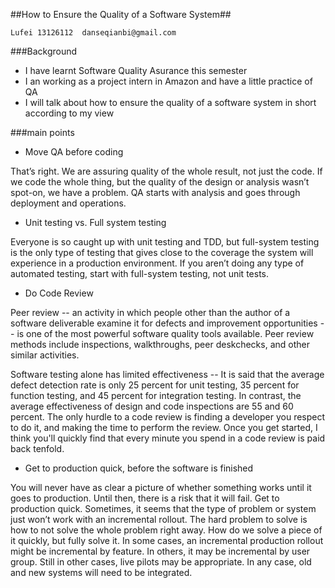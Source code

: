 ##How to Ensure the Quality of a Software System##

    Lufei 13126112  danseqianbi@gmail.com
    
###Background

  - I have learnt Software Quality Asurance this semester
  - I an working as a project intern in Amazon and have a little practice of QA
  - I will talk about how to ensure the quality of a software system in short according to my view
  
###main points

  - Move QA before coding 
  
That’s right.  We are assuring quality of the whole result, not just the code.  If we code the whole thing, but the quality of the design or analysis wasn’t spot-on, we have a problem.  QA starts with analysis and goes through deployment and operations.
 
  - Unit testing vs. Full system testing 
  
Everyone is so caught up with unit testing and TDD, but full-system testing is the only type of testing that gives close to the coverage the system will experience in a production environment.  If you aren’t doing any type of automated testing, start with full-system testing, not unit tests.

  - Do Code Review

Peer review -- an activity in which people other than the author of a software deliverable examine it for defects and improvement opportunities -- is one of the most powerful software quality tools available. Peer review methods include inspections, walkthroughs, peer deskchecks, and other similar activities.

Software testing alone has limited effectiveness -- It is said that the average defect detection rate is only 25 percent for unit testing, 35 percent for function testing, and 45 percent for integration testing. In contrast, the average effectiveness of design and code inspections are 55 and 60 percent. The only hurdle to a code review is finding a developer you respect to do it, and making the time to perform the review. Once you get started, I think you'll quickly find that every minute you spend in a code review is paid back tenfold.

  - Get to production quick, before the software is finished
  
You will never have as clear a picture of whether something works until it goes to production.  Until then, there is a risk that it will fail.  Get to production quick.  Sometimes, it seems that the type of problem or system just won’t work with an incremental rollout.  The hard problem to solve is how to not solve the whole problem right away.  How do we solve a piece of it quickly, but fully solve it.  In some cases, an incremental production rollout might be incremental by feature.  In others, it may be incremental by user group.  Still in other cases, live pilots may be appropriate.  In any case, old and new systems will need to be integrated.
